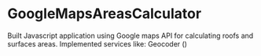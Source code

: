 # GoogleMapsAreasCalculator
Built Javascript application using Google maps API for calculating roofs and surfaces areas. Implemented services like: Geocoder ()

